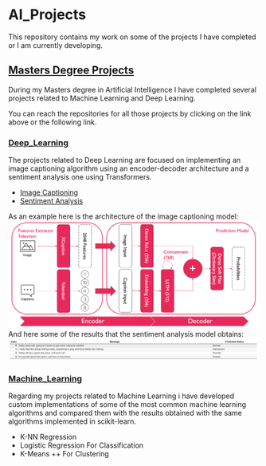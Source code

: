 # AI_Projects
This repository contains my work on some of the projects I have completed or I am currently developing.
## [Masters Degree Projects](https://github.com/Nunzi99/AI_projects/tree/main/UNI_projects)
During my Masters degree in Artificial Intelligence I have completed several projects related to Machine Learning and Deep Learning.

You can reach the repositories for all those projects by clicking on the link above or the following link.

### [Deep_Learning](https://github.com/Nunzi99/AI_projects/tree/main/UNI_projects/Deep_Learning)
The projects related to Deep Learning are focused on implementing an image captioning algorithm using an encoder-decoder architecture and a sentiment analysis one using Transformers.

- [Image Captioning](https://github.com/Nunzi99/AI_projects/tree/main/UNI_projects/Deep_Learning/Image_Captioning)
- [Sentiment Analysis](https://github.com/Nunzi99/AI_projects/tree/main/UNI_projects/Deep_Learning/Sentiment_Analysis)

As an example here is the architecture of the image captioning model:
![Image Captioning Model](./UNI_projects/Deep_Learning/Image_Captioning/model.PNG) 
And here some of the results that the sentiment analysis model obtains:
![Sentiment Analysis Results](./UNI_projects/Deep_Learning/Sentiment_Analysis/results.PNG)
### [Machine_Learning](https://github.com/Nunzi99/AI_projects/tree/main/UNI_projects/Machine_Learning)
Regarding my projects related to Machine Learning i have developed custom implementations of some of the most common machine learning algorithms and compared them with the results obtained with the same algorithms implemented in scikit-learn.

- K-NN Regression
- Logistic Regression For Classification
- K-Means ++ For Clustering
